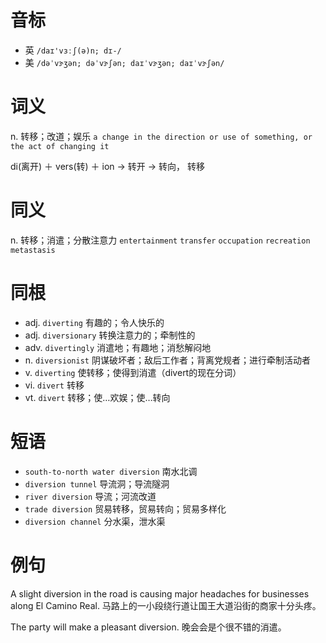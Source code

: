 # 音标

- 英 `/daɪ'vɜːʃ(ə)n; dɪ-/`
- 美 `/dəˈvɝʒən; dəˈvɝʃən; daɪˈvɝʒən; daɪˈvɝʃən/`

# 词义

n. 转移；改道；娱乐
`a change in the direction or use of something, or the act of changing it`



di(离开) ＋ vers(转) ＋ ion → 转开 → 转向， 转移

# 同义

n. 转移；消遣；分散注意力
`entertainment` `transfer` `occupation` `recreation` `metastasis`

# 同根

- adj. `diverting` 有趣的；令人快乐的
- adj. `diversionary` 转换注意力的；牵制性的
- adv. `divertingly` 消遣地；有趣地；消愁解闷地
- n. `diversionist` 阴谋破坏者；敌后工作者；背离党规者；进行牵制活动者
- v. `diverting` 使转移；使得到消遣（divert的现在分词）
- vi. `divert` 转移
- vt. `divert` 转移；使…欢娱；使…转向

# 短语

- `south-to-north water diversion` 南水北调
- `diversion tunnel` 导流洞；导流隧洞
- `river diversion` 导流；河流改道
- `trade diversion` 贸易转移，贸易转向；贸易多样化
- `diversion channel` 分水渠，泄水渠

# 例句

A slight diversion in the road is causing major headaches for businesses along El Camino Real.
马路上的一小段绕行道让国王大道沿街的商家十分头疼。

The party will make a pleasant diversion.
晚会会是个很不错的消遣。


